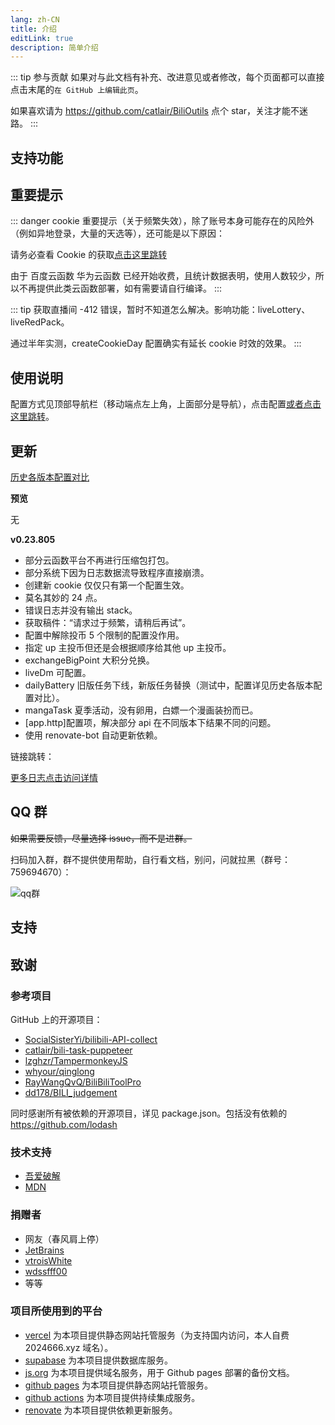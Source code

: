 ```yaml
---
lang: zh-CN
title: 介绍
editLink: true
description: 简单介绍
---
```


::: tip 参与贡献
如果对与此文档有补充、改进意见或者修改，每个页面都可以直接点击末尾的`在 GitHub 上编辑此页`。

如果喜欢请为 <https://github.com/catlair/BiliOutils> 点个 star，关注才能不迷路。
:::

## 支持功能 <Badge v-if="isRefreshed" type="tip" :text="`版本${tagName}`" vertical="top" />

<!--@include: ../md/func.md-->

## 重要提示

::: danger
cookie 重要提示（关于频繁失效），除了账号本身可能存在的风险外（例如异地登录，大量的天选等），还可能是以下原因：

请务必查看 Cookie 的获取[点击这里跳转](../config/get_value.md)

由于 百度云函数 华为云函数 已经开始收费，且统计数据表明，使用人数较少，所以不再提供此类云函数部署，如有需要请自行编译。
:::

<!-- 不管你是否注意到，但是我很高兴的告诉，本项目不再开源，当然下载到的内容能够直接看到代码。开源与不开源无所谓，因为到闭源为止，通过 issue 和 pr 提供代码或文档帮助的一共只有 5 位， star 有 263 个。如果你还想再来到这里，记住 `btdocs.vercel.app` 才是一直不变的链接。 -->

::: tip
获取直播间 -412 错误，暂时不知道怎么解决。影响功能：liveLottery、liveRedPack。

通过半年实测，createCookieDay 配置确实有延长 cookie 时效的效果。
:::

## 使用说明

配置方式见顶部导航栏（移动端点左上角，上面部分是导航），点击配置[或者点击这里跳转](../config/)。

## 更新

[历史各版本配置对比](/config/version.md)

**预览**

无

**v0.23.805**

- <Badge type="danger" text="警告" vertical="middle" /> 部分云函数平台不再进行压缩包打包。
- <Badge type="danger" text="修复" vertical="middle" /> 部分系统下因为日志数据流导致程序直接崩溃。
- <Badge type="warning" text="修复" vertical="middle" /> 创建新 cookie 仅仅只有第一个配置生效。
- <Badge type="warning" text="修复" vertical="middle" /> 莫名其妙的 24 点。
- <Badge type="warning" text="修复" vertical="middle" /> 错误日志并没有输出 stack。
- <Badge type="warning" text="修复" vertical="middle" /> 获取稿件：“请求过于频繁，请稍后再试”。
- <Badge type="warning" text="修复" vertical="middle" /> 配置中解除投币 5 个限制的配置没作用。
- <Badge type="warning" text="修复" vertical="middle" /> 指定 up 主投币但还是会根据顺序给其他 up 主投币。
- <Badge type="tip" text="新增" vertical="middle" /> exchangeBigPoint 大积分兑换。
- <Badge type="tip" text="新增" vertical="middle" /> liveDm 可配置。
- <Badge type="tip" text="新增" vertical="middle" /> dailyBattery 旧版任务下线，新版任务替换（测试中，配置详见历史各版本配置对比）。
- <Badge type="tip" text="新增" vertical="middle" /> mangaTask 夏季活动，没有卵用，白嫖一个漫画装扮而已。
- <Badge type="tip" text="新增" vertical="middle" /> [app.http]配置项，解决部分 api 在不同版本下结果不同的问题。
- <Badge type="tip" text="新增" vertical="middle" /> 使用 renovate-bot 自动更新依赖。

链接跳转：

[更多日志点击访问详情](./update.md)

## QQ 群

~~如果需要反馈，尽量选择 issue，而不是进群。~~

扫码加入群，群不提供使用帮助，自行看文档，别问，问就拉黑（群号：759694670）：

![qq群](/images/qq_group.png)

## 支持

<SponsorShip></SponsorShip>

<script setup>
  import SponsorShip from '@components/SponsorShip.vue'
</script>

## 致谢

<!-- ### 开发支持（~~暗杀名单~~）

提供 PR、代码 Issue 或者较为完整的逻辑建议。

- [vtroisWhite](https://github.com/vtroisWhite)
- [wdssfff00](https://github.com/wdssfff00)
- [iiwenwen](https://github.com/iiwenwen)
- [HowerL](https://github.com/HowerL) -->

### 参考项目

GitHub 上的开源项目：

- [SocialSisterYi/bilibili-API-collect](https://github.com/SocialSisterYi/bilibili-API-collect)
- [catlair/bili-task-puppeteer](https://github.com/catlair/bili-task-puppeteer)
- [lzghzr/TampermonkeyJS](https://github.com/lzghzr/TampermonkeyJS)
- [whyour/qinglong](https://github.com/whyour/qinglong)
- [RayWangQvQ/BiliBiliToolPro](https://github.com/RayWangQvQ/BiliBiliToolPro)
- [dd178/BILI_judgement](https://github.com/dd178/BILI_judgement)

同时感谢所有被依赖的开源项目，详见 package.json。包括没有依赖的 https://github.com/lodash

### 技术支持

- [吾爱破解](https://www.52pojie.cn/)
- [MDN](https://www.52pojie.cn//)

### 捐赠者

- 网友（春风肩上停）
- [JetBrains](https://www.jetbrains.com/zh-cn/community/opensource)
- [vtroisWhite](https://github.com/vtroisWhite)
- [wdssfff00](https://github.com/wdssfff00)
- 等等

### 项目所使用到的平台

- [vercel](https://vercel.com/) 为本项目提供静态网站托管服务（为支持国内访问，本人自费 2024666.xyz 域名）。
- [supabase](https://supabase.io/) 为本项目提供数据库服务。
- [js.org](https://js.org/) 为本项目提供域名服务，用于 Github pages 部署的备份文档。
- [github pages](https://pages.github.com/) 为本项目提供静态网站托管服务。
- [github actions](https://docs.github.com/zh/actions) 为本项目提供持续集成服务。
- [renovate](https://www.mend.io/renovate/) 为本项目提供依赖更新服务。
